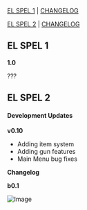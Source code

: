 [EL SPEL 1](https://elspel.github.io/1/)  |  [CHANGELOG](https://elspel.github.io/#el-spel-1)

[EL SPEL 2](https://elspel.github.io/2/)  |  [CHANGELOG](https://elspel.github.io/#el-spel-2)

## EL SPEL 1
**1.0**

???

## EL SPEL 2
#### Development Updates

**v0.10**
- Adding item system
- Adding gun features
- Main Menu bug fixes


**Changelog**

**b0.1**


![Image](https://via.placeholder.com/150)
